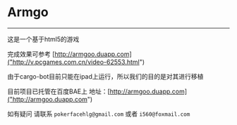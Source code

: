Armgo
======
***********
这是一个基于html5的游戏 

完成效果可参考 [http://armgoo.duapp.com]("http://v.pcgames.com.cn/video-62553.html")

由于cargo-bot目前只能在ipad上运行，所以我们的目的是对其进行移植


目前项目已托管在百度BAE上 地址：[http://armgoo.duapp.com]("http://armgoo.duapp.com")

如有疑问 请联系 `pokerfacehlg@gmail.com` 或者 `i560@foxmail.com`
